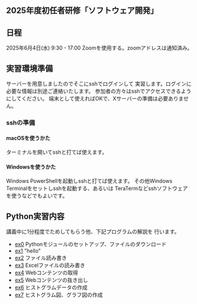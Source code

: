 ## 2025年度初任者研修「ソフトウェア開発」

## 日程

2025年6月4日(水) 9:30 - 17:00
Zoomを使用する。zoomアドレスは通知済み。

## 実習環境準備

サーバーを用意しましたのでそこにsshでログインして
実習します。ログインに必要な情報は別途ご連絡いたします。
参加者の方々はsshでアクセスできるようにしてください。
端末として使えればOKで、Xサーバーの準備は必要ありません。

### sshの準備

#### macOSを使うかた

ターミナルを開いてsshと打てば使えます。

#### Windowsを使うかた

Windows PowerShellを起動しsshと打てば使えます。
その他Windows Terminalをセットしsshを起動する、あるいは
TeraTermなどsshソフトウェアを使うなどでもよいです。

## Python実習内容

講義中に1分程度でためしてもらう他、下記プログラムの解説を
行います。

- [ex0](ex0/) Pythonモジュールのセットアップ、ファイルのダウンロード
- [ex1](ex1/) "hello"
- [ex2](ex2/) ファイル読み書き
- [ex3](ex3/) Excelファイルの読み書き
- [ex4](ex4/) Webコンテンツの取得
- [ex5](ex5/) Webコンテンツの抜き出し
- [ex6](ex6/) ヒストグラムデータの作成
- [ex7](ex7/) ヒストグラム図、グラフ図の作成
